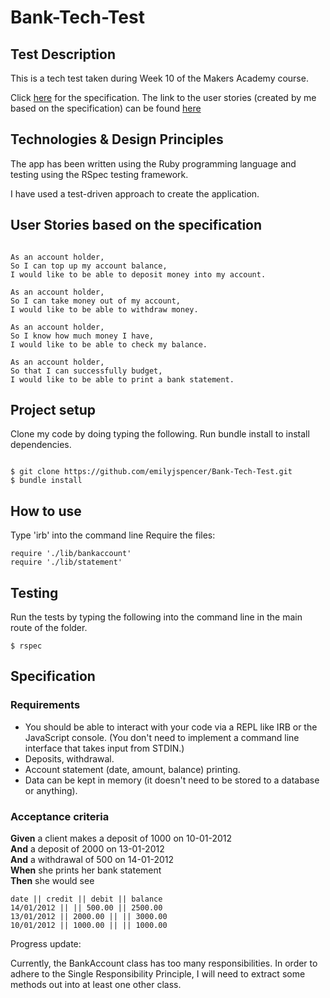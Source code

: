 # Bank-Tech-Test

## Test Description

This is a tech test taken during Week 10 of the Makers Academy course. 

Click [here](#specification) for the specification.
The link to the user stories (created by me based on the specification) can be found [here](#user-stories)

## Technologies & Design Principles

The app has been written using the Ruby programming language and testing using the
RSpec testing framework.

I have used a test-driven approach to create the application.

## User Stories based on the specification
```

As an account holder,
So I can top up my account balance,
I would like to be able to deposit money into my account.

As an account holder,
So I can take money out of my account,
I would like to be able to withdraw money.

As an account holder,
So I know how much money I have,
I would like to be able to check my balance.

As an account holder,
So that I can successfully budget,
I would like to be able to print a bank statement.

```

## Project setup

Clone my code by doing typing the following.
Run bundle install to install dependencies.

```

$ git clone https://github.com/emilyjspencer/Bank-Tech-Test.git
$ bundle install

```

## How to use

Type 'irb' into the command line
Require the files:

```
require './lib/bankaccount'
require './lib/statement'

```

## Testing
Run the tests by typing the following into the command line in the main route of the folder.

```
$ rspec
```

## Specification

### Requirements
* You should be able to interact with your code via a REPL like IRB or the JavaScript console.  (You don't need to implement a command line interface that takes input from STDIN.)
* Deposits, withdrawal.
* Account statement (date, amount, balance) printing.
* Data can be kept in memory (it doesn't need to be stored to a database or anything).

### Acceptance criteria

**Given** a client makes a deposit of 1000 on 10-01-2012  
**And** a deposit of 2000 on 13-01-2012  
**And** a withdrawal of 500 on 14-01-2012  
**When** she prints her bank statement  
**Then** she would see

```
date || credit || debit || balance
14/01/2012 || || 500.00 || 2500.00
13/01/2012 || 2000.00 || || 3000.00
10/01/2012 || 1000.00 || || 1000.00
```

Progress update:

Currently, the BankAccount class has too many responsibilities.
In order to adhere to the Single Responsibility Principle, I will need to extract
some methods out into at least one other class.


